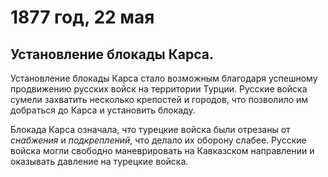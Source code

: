 # 1877 год, 22 мая
## Установление блокады Карса.
 
Установление блокады Карса стало возможным благодаря успешному продвижению русских войск на территории Турции. Русские войска сумели захватить несколько крепостей и городов, что позволило им добраться до Карса и установить блокаду.

Блокада Карса означала, что турецкие войска были отрезаны от *снабжения* и *подкреплений*, что делало их оборону слабее. Русские войска могли свободно маневрировать на Кавказском направлении и оказывать давление на турецкие войска.